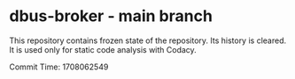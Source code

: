 # dbus-broker - main branch

This repository contains frozen state of the repository.
Its history is cleared. It is used only for static code
analysis with Codacy.

Commit Time: 1708062549